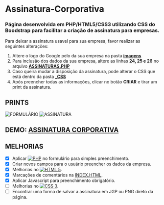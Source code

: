 # Assinatura-Corporativa
### Página desenvolvida em PHP/HTML5/CSS3 utilizando CSS do **Boodstrap** para facilitar a criação de assinatura para empresas.
Para deixar a assinatura usavel para sua empresa, favor realizar as seguintes alterações:

1. Altere o logo do Google pelo da sua empresa na pasta **[imagens](https://github.com/elioigor/AssinaturaPHP/tree/main/_imagens)** 
1. Para inclusão dos dados da sua empresa, altere as linhas **24, 25 e 26** no arquivo **[ASSINATURAS.PHP](https://github.com/elioigor/AssinaturaPHP/blob/main/assinaturas.php)**
1. Caso queira mudar a disposição da assinatura, pode alterar o CSS que está dentro da pasta **[_CSS](https://github.com/elioigor/AssinaturaPHP/blob/main/_css/estilo.css)**
1. Após preencher todas as informações, clicar no botão **CRIAR** e tirar um print da assinatura.

## PRINTS
![FORMULÁRIO](https://github.com/elioigor/AssinaturaPHP/blob/main/_prints/print_formulario.png)
![ASSINATURA](https://github.com/elioigor/AssinaturaPHP/blob/main/_prints/print_assinatura.png)
##
## DEMO: [ASSINATURA CORPORATIVA](https://elioigor.github.io/Assinatura-Corporativa/)

## MELHORIAS
- [x] Aplicar [![PHP](https://img.shields.io/badge/PHP-blue?style=for-the-badge&logo=php&logoColor=white)]() no formulário para simples preenchimento.
- [X] Criar novos campos para o usuário preencher os dados da empresa.
- [X] Melhorias no [![HTML 5](https://img.shields.io/badge/HTML5-E34F26?style=for-the-badge&logo=html5&logoColor=white)]().
- [X] Marcações de comentários na [INDEX.HTML](https://github.com/elioigor/AssinaturaPHP/blob/main/index.html).
- [X] Aplicar Javascript para preenchimento obrigatório.
- [ ] Melhorias no [![CSS 3](https://img.shields.io/badge/CSS3-1572B6?style=for-the-badge&logo=css3&logoColor=white)]().
- [ ] Encontrar uma forma de salvar a assinatura em JGP ou PNG direto da página.
